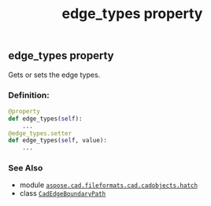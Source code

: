 ﻿---
title: edge_types property
second_title: Aspose.CAD for Python via .NET API References
description: 
type: docs
weight: 30
url: /aspose.cad.fileformats.cad.cadobjects.hatch/cadedgeboundarypath/edge_types/
is_root: false
---

## edge_types property


Gets or sets the edge types.
### Definition:
```python
@property
def edge_types(self):
    ...
@edge_types.setter
def edge_types(self, value):
    ...
```

### See Also
* module [`aspose.cad.fileformats.cad.cadobjects.hatch`](../../)
* class [`CadEdgeBoundaryPath`](/cad/python-net/aspose.cad.fileformats.cad.cadobjects.hatch/cadedgeboundarypath)
